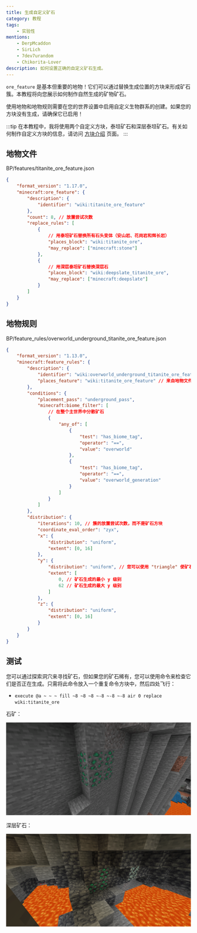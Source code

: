 ```yaml
---
title: 生成自定义矿石
category: 教程
tags:
    - 实验性
mentions:
    - DerpMcaddon
    - SirLich
    - 7dev7urandom
    - Chikorita-Lover
description: 如何设置正确的自定义矿石生成。
---
```


`ore_feature` 是基本但重要的地物！它们可以通过替换生成位置的方块来形成矿石簇。本教程将向您展示如何制作自然生成的矿物矿石。

使用地物和地物规则需要在您的世界设置中启用自定义生物群系的创建。如果您的方块没有生成，请确保它已启用！

:::tip
在本教程中，我将使用两个自定义方块，泰坦矿石和深层泰坦矿石。有关如何制作自定义方块的信息，请访问 [方块介绍](../blocks/blocks-intro.md) 页面。
:::

## 地物文件

<CodeHeader>BP/features/titanite_ore_feature.json</CodeHeader>

```json
{
	"format_version": "1.17.0",
	"minecraft:ore_feature": {
		"description": {
			"identifier": "wiki:titanite_ore_feature"
		},
		"count": 8, // 放置尝试次数
		"replace_rules": [
			{
				// 用泰坦矿石替换所有石头变体（安山岩、花岗岩和辉长岩）
				"places_block": "wiki:titanite_ore",
				"may_replace": ["minecraft:stone"]
			},
			{
				// 用深层泰坦矿石替换深层石
				"places_block": "wiki:deepslate_titanite_ore",
				"may_replace": ["minecraft:deepslate"]
			}
		]
	}
}
```

## 地物规则

<CodeHeader>BP/feature_rules/overworld_underground_titanite_ore_feature.json</CodeHeader>

```json
{
	"format_version": "1.13.0",
	"minecraft:feature_rules": {
		"description": {
			"identifier": "wiki:overworld_underground_titanite_ore_feature",
			"places_feature": "wiki:titanite_ore_feature" // 来自地物文件的标识符
		},
		"conditions": {
			"placement_pass": "underground_pass",
			"minecraft:biome_filter": [
				// 在整个主世界中分散矿石
				{
					"any_of": [
						{
							"test": "has_biome_tag",
							"operator": "==",
							"value": "overworld"
						},
						{
							"test": "has_biome_tag",
							"operator": "==",
							"value": "overworld_generation"
						}
					]
				}
			]
		},
		"distribution": {
			"iterations": 10, // 簇的放置尝试次数，而不是矿石方块
			"coordinate_eval_order": "zyx",
			"x": {
				"distribution": "uniform",
				"extent": [0, 16]
			},
			"y": {
				"distribution": "uniform", // 您可以使用 "triangle" 使矿石在范围中间更常见
				"extent": [
					0, // 矿石生成的最小 y 级别
					62 // 矿石生成的最大 y 级别
				]
			},
			"z": {
				"distribution": "uniform",
				"extent": [0, 16]
			}
		}
	}
}
```

## 测试

您可以通过探索洞穴来寻找矿石，但如果您的矿石稀有，您可以使用命令来检查它们是否正在生成。只需将此命令放入一个重复命令方块中，然后四处飞行：

-   `execute @a ~ ~ ~ fill ~8 ~8 ~8 ~-8 ~-8 ~-8 air 0 replace wiki:titanite_ore`

石矿：

![](../assets/images/world-generation/generating-custom-ores/stone_ore.png)

深层矿石：

![](../assets/images/world-generation/generating-custom-ores/deepslate_ore.png)